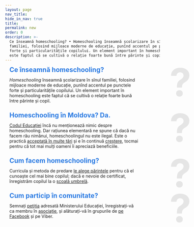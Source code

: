 ```yaml
---
layout: page
nav_title:
hide_in_nav: true
title:
permalink: new
order: 0
description: >-
  Ce înseamnă homeschooling? • Homeschooling înseamnă școlarizare în sînul
  familiei, folosind mijloace moderne de educație, punînd accentul pe punctele
  forte și particularitățile copilului. Un element important în homeschooling
  este faptul că se cultivă o relație foarte bună între părinte și copil.
---
```


<style>

.post-header {
  display: none;
}

section.blurb {
  margin: 2em 1em 1em;
  max-width: 30em;
}

section.blurb:before {
  content: "?";
  position: absolute;
  right: 1em;
  margin-top: -0.1em;
  font-size: 9em;
  font-weight: bold;
  opacity: 0.1;
  line-height: 1;
}

section.blurb:first-of-type {
  margin-top: 0;
}

section.blurb h2 {
  margin: 0 0 0.25em 0;
  line-height: 1;
  color: #2a7ae2;
}
</style>

<section class="blurb">
  <h2>Ce înseamnă homeschooling?</h2>

  <p><dfn>Homeschooling</dfn> înseamnă școlarizare în sînul familiei, folosind
  mijloace moderne de educație, punînd accentul pe punctele forte și
  particularitățile copilului.  Un element important în homeschooling este
  faptul că se cultivă o relație foarte bună între părinte și copil.</p>
</section>

<section class="blurb">
  <h2>Homeschooling în Moldova? Da.</h2>

  <p><a href="http://lex.justice.md/md/355156/" target="_blank">Codul
  Educației</a> încă nu menționează nimic despre homeschooling. Dar rațiunea
  elementară ne spune că dacă nu facem rău nimănui, homeschoolingul nu este
  ilegal. Este o practică <a href="https://publications.europa.eu/s/kgMm"
  target="_blank">acceptată în multe țări</a> și e în continuă <a
  href="https://en.wikipedia.org/wiki/Homeschooling_international_status_and_statistics">creștere</a>,
  tocmai pentru că tot mai mulți oameni îi apreciază beneficiile.</p>
</section>

<section class="blurb">
  <h2>Cum facem homeschooling?</h2>

  <p>Curricula și metoda de predare <a href="/resurse">le alege părintele</a> pentru că el cunoaște cel mai bine copilul; dacă e nevoie de certificat, înregistrăm copilul la o <a href="/resurse#școli-online">școală umbrelă</a>.</p>
</section>

<section class="blurb">
  <h2>Cum particip în comunitate?</h2>

  <p>Semnați <a href="/petitie">petiția</a> adresată Ministerului Educației,
  înregistrați-vă ca membru în <a href="/asociatia">asociație</a>, și
  alăturați-vă în grupurile de <a
  href="https://www.facebook.com/groups/HomeschoolingMoldova/">pe Facebook</a>
  și pe Viber.</p>
</section>
